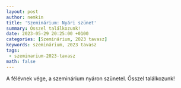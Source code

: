 ```yaml
---
layout: post
author: nemkin
title: 'Szeminárium: Nyári szünet'
summary: Ősszel találkozunk!
date: 2023-05-29 20:25:00 +0100
categories: [Szeminárium, 2023 tavasz]
keywords: szeminárium, 2023 tavasz
tags:
 - szeminarium-2023-tavasz
math: false
---
```


A félévnek vége, a szeminárium nyáron szünetel. Ősszel találkozunk!
